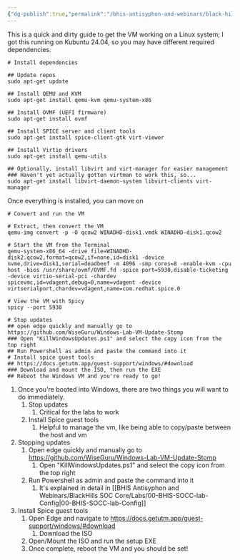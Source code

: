 ```yaml
---
{"dg-publish":true,"permalink":"/bhis-antisyphon-and-webinars/black-hills-soc-core/labs/01-bhis-socc-lab-linux-host-config/"}
---
```



This is a quick and dirty guide to get the VM working on a Linux system; I got this running on Kubuntu 24.04, so you may have different required dependencies.

```shell
# Install dependencies

## Update repos
sudo apt-get update

## Install QEMU and KVM
sudo apt-get install qemu-kvm qemu-system-x86

## Install OVMF (UEFI firmware)
sudo apt-get install ovmf

## Install SPICE server and client tools
sudo apt-get install spice-client-gtk virt-viewer

## Install Virtio drivers
sudo apt-get install qemu-utils

## Optionally, install libvirt and virt-manager for easier management
### Haven't yet actually gotten virtman to work this, so...
sudo apt-get install libvirt-daemon-system libvirt-clients virt-manager

```

Once everything is installed, you can move on

```shell
# Convert and run the VM

# Extract, then convert the VM
qemu-img convert -p -O qcow2 WINADHD-disk1.vmdk WINADHD-disk1.qcow2

# Start the VM from the Terminal
qemu-system-x86_64 -drive file=WINADHD-disk2.qcow2,format=qcow2,if=none,id=disk1 -device nvme,drive=disk1,serial=deadbeef -m 4096 -smp cores=8 -enable-kvm -cpu host -bios /usr/share/ovmf/OVMF.fd -spice port=5930,disable-ticketing -device virtio-serial-pci -chardev spicevmc,id=vdagent,debug=0,name=vdagent -device virtserialport,chardev=vdagent,name=com.redhat.spice.0

# View the VM with Spicy
spicy --port 5930

# Stop updates
## open edge quickly and manually go to https://github.com/WiseGuru/Windows-Lab-VM-Update-Stomp
### Open "KillWindowsUpdates.ps1" and select the copy icon from the top right
## Run Powershell as admin and paste the command into it
# Install spice guest tools 
## https://docs.getutm.app/guest-support/windows/#download
### Download and mount the ISO, then run the EXE
## Reboot the Windows VM and you're ready to go!
```

1. Once you're booted into Windows, there are two things you will want to do immediately.
	1. Stop updates
		1. Critical for the labs to work
	2. Install Spice guest tools
		1. Helpful to manage the vm, like being able to copy/paste between the host and vm
2. Stopping updates
	1. Open edge quickly and manually go to https://github.com/WiseGuru/Windows-Lab-VM-Update-Stomp
		1. Open "KillWindowsUpdates.ps1" and select the copy icon from the top right
	2. Run Powershell as admin and paste the command into it
		1. It's explained in detail in [[BHIS Antisyphon and Webinars/BlackHills SOC Core/Labs/00-BHIS-SOCC-lab-Config\|00-BHIS-SOCC-lab-Config]]
3. Install Spice guest tools
	1. Open Edge and navigate to https://docs.getutm.app/guest-support/windows/#download
		1. Download the ISO
	2. Open/Mount the ISO and run the setup EXE
	3. Once complete, reboot the VM and you should be set!
